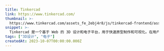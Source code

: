 ```yaml
---
title: Tinkercad
link: https://www.tinkercad.com/
thumbnail: >-
  https://www.tinkercad.com/assets_fe_2ebj4r8/js/tinkercad-frontend/assets/images/tinkercad-lockup-color.svg
snippet: >-
  Tinkercad 是一个基于 Web 的 3D 设计和电子平台，用于快速原型制作和可视化。在用户友好的环境中创建、共享和管理您的 3D 设计和电子项目。
tags: ["3D设计", "电子"]
createdAt: 2023-10-07T00:00:00.000Z
---
```

